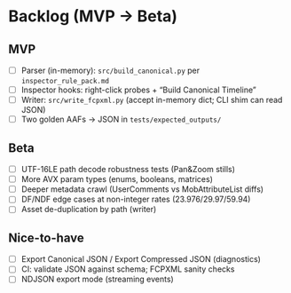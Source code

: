 # Backlog (MVP → Beta)

## MVP
- [ ] Parser (in-memory): `src/build_canonical.py` per `inspector_rule_pack.md`
- [ ] Inspector hooks: right-click probes + “Build Canonical Timeline”
- [ ] Writer: `src/write_fcpxml.py` (accept in-memory dict; CLI shim can read JSON)
- [ ] Two golden AAFs → JSON in `tests/expected_outputs/`

## Beta
- [ ] UTF-16LE path decode robustness tests (Pan&Zoom stills)
- [ ] More AVX param types (enums, booleans, matrices)
- [ ] Deeper metadata crawl (UserComments vs MobAttributeList diffs)
- [ ] DF/NDF edge cases at non-integer rates (23.976/29.97/59.94)
- [ ] Asset de-duplication by path (writer)

## Nice-to-have
- [ ] Export Canonical JSON / Export Compressed JSON (diagnostics)
- [ ] CI: validate JSON against schema; FCPXML sanity checks
- [ ] NDJSON export mode (streaming events)

